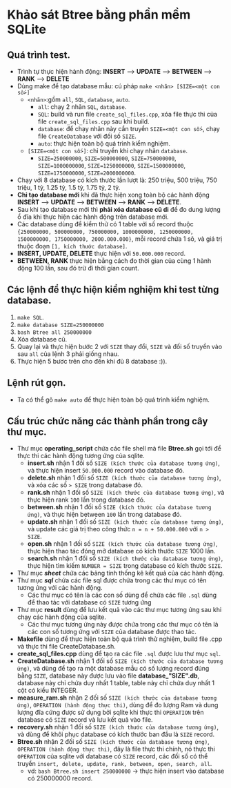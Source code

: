# Khảo sát Btree bằng phần mềm SQLite
## Quá trình test.
- Trình tự thực hiện hành động: **INSERT** --> **UPDATE** --> **BETWEEN** --> **RANK** --> **DELETE**
- Dùng make để tạo database mẫu: cú pháp ```make <nhãn> [SIZE=<một con số>]```
	+ ```<nhãn>```:gồm ```all```, ```SQL```, ```database```, ```auto```.
		+ ```all```: chạy 2 nhãn ```SQL```, ```database```.
		+ ```SQL```: build và run file ```create_sql_files.cpp```, xóa file thực thi của file ```create_sql_files.cpp``` sau khi build.
		+ ```database```: để chạy nhãn này cần truyền ```SIZE=<một con số>```, chạy file ```CreateDatabase``` với đối số ```SIZE```.
		+ ```auto```: thực hiện toàn bộ quá trình kiểm nghiệm.
	+ ```[SIZE=<một con số>]```: chỉ truyền khi chạy nhãn ```database```.
		+ ```SIZE=250000000```, ```SIZE=500000000```, ```SIZE=750000000```, ```SIZE=1000000000```, ```SIZE=1250000000```, ```SIZE=1500000000```, ```SIZE=1750000000```, ```SIZE=2000000000```.
- Chạy với 8 database có kích thước lần lượt là: 250 triệu, 500 triệu, 750 triệu, 1 tỷ, 1.25 tỷ, 1.5 tỷ, 1.75 tỷ, 2 tỷ.
- **Chỉ tạo database mới** khi đã thực hiện xong toàn bộ các hành động **INSERT** --> **UPDATE** --> **BETWEEN** --> **RANK** --> **DELETE**.
- Sau khi tạo database mới thì **phải xóa database cũ di** để đo dung lượng ổ đĩa khi thực hiện các hành động trên database mới.
- Các database dùng để kiểm thử có 1 table với số record thuộc ```{250000000, 500000000, 750000000, 1000000000, 1250000000, 1500000000, 1750000000, 2000.000.000}```, mỗi record chứa 1 sô, và giá trị thuộc đoạn ```[1, kích thước database]```.
- **INSERT, UPDATE, DELETE** thực hiện với ```50.000.000``` record.
- **BETWEEN, RANK** thực hiện bằng cách đo thời gian của cùng 1 hành động 100 lần, sau đó trừ đi thời gian count.
## Các lệnh để thực hiện kiểm nghiệm khi test từng database.
1) ```make SQL```.
2) ```make database SIZE=250000000```
3) ```bash Btree all 250000000```
4) Xóa database cũ.
5) Quay lại và thực hiện bước 2 với ```SIZE``` thay đổi, ```SIZE``` và đối số truyền vào sau ```all``` của lệnh 3 phải giống nhau.
6) Thực hiện 5 bươc trên cho đến khi đủ 8 database :)).

## Lệnh rút gọn.
- Ta có thể gõ ```make auto``` để thực hiện toàn bộ quá trình kiểm nghiệm.
## Cấu trúc chức năng các thành phần trong cây thư mục.	
- Thư mục **operating_script** chứa các file shell mà file **Btree.sh** gọi tới để thực thi các hành động tương ứng của sqlite.
	+ **insert.sh** nhận 1 đối số ```SIZE (kích thước của database tương ứng)```, và thực hiện insert ```50.000.000``` record vào database đó.
	+ **delete.sh** nhận 1 đối số ```SIZE (kích thước của database tương ứng)```, và xóa các số ```> SIZE``` trong database đó.
	+ **rank.sh** nhận 1 đối số ```SIZE (kích thước của database tương ứng)```, và thực hiện rank ```100``` lần trong database đó.
	+ **between.sh** nhận 1 đối số ```SIZE (kích thước của database tương ứng)```, và thực hiện between ```100``` lần trong database đó.
	+ **update.sh** nhận 1 đối số ```SIZE (kích thước của database tương ứng)```, và update các giá trị theo công thức ```n = n + 50.000.000``` với ```n > SIZE```.
	+ **open.sh** nhận 1 đối số ```SIZE (kích thước của database tương ứng)```, thực hiện thao tác đóng mở database có kích thước ```SIZE``` 1000 lần.
	+ **search.sh** nhận 1 đối số ```SIZE (kích thước của database tương ứng)```, thực hiện tìm kiếm ```NUMBER = SIZE``` trong database có kích thước ```SIZE```.
- Thư mục ***sheet*** chứa các bảng tính thống kê kết quả của các hành động.
- Thư mục ***sql*** chứa các file sql được chứa trong các thư mục có tên tương ứng với các hành động.
	+ Các thư mục có tên là các con số dùng để chứa các file ```.sql``` dùng để thao tác với database có ```SIZE``` tương ứng
- Thư mục **result** dùng để lưu kết quả vào các thư mục tương ứng sau khi chạy các hành động của sqlite.
 	+ Các thư mục tương ứng này được chứa trong các thư mục có tên là các con số tương ứng với ```SIZE``` của database được thao tác. 
- **Makefile** dùng để thực hiện toàn bộ quá trình thử nghiệm, build file .cpp và thực thi file CreateDatabase.sh.
- **create_sql_files.cpp** dùng để tạo ra các file ```.sql``` được lưu thư mục ```sql```.
- **CreateDatabase.sh** nhận 1 đối số ```SIZE (kích thước của database tương ứng)```, và dùng để tạo ra một database mẫu có số lượng record đúng bằng ```SIZE```, database này được lưu vào file **database_"SIZE".db**, database này chỉ chứa duy nhất 1 table, table này chỉ chứa duy nhất 1 cột có kiểu INTEGER.
- **measure_ram.sh** nhận 2 đối số ```SIZE (kích thước của database tương ứng)```, ```OPERATION (hành động thực thi)```, dùng để đo lượng Ram và dung lượng đĩa cứng được sử dụng bởi sqlite khi thực thi ```OPERATION``` trên database có ```SIZE``` record và lưu kết quả vào file.
- **recovery.sh** nhận 1 đối số ```SIZE (kích thước của database tương ứng)```, và dùng để khôi phục database có kích thước ban đầu là ```SIZE``` record.
- **Btree.sh** nhận 2 đối số ```SIZE (kích thước của database tương ứng)```, ```OPERATION (hành động thực thi)```, đây là file thực thi chính, nó thực thi ```OPERATION``` của sqlite với database có ```SIZE``` record, các đối số có thể truyền ```insert, delete, update, rank, between, open, search, all```.
	+ vd: ```bash Btree.sh insert 250000000``` -> thực hiện insert vào database có 250000000 record.
